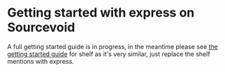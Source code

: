 # Getting started with express on Sourcevoid

A full getting started guide is in progress, in the meantime please see [the getting started guide](https://github.com/Sourcevoid/hello-shelf/blob/master/README.md) for shelf as it's very similar, just replace the shelf mentions with express.
